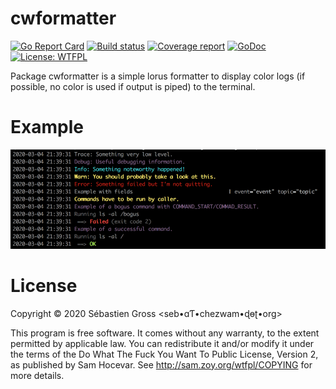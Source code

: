 cwformatter
=====

[![Go Report Card][goreport-img]][goreport-url]
[![Build status][build-img]][build-url]
[![Coverage report][cover-img]][cover-url]
[![GoDoc][godoc-img]][godoc-url]
[![License: WTFPL][license-img]][license-url]

Package cwformatter is a simple lorus formatter to display color logs (if
possible, no color is used if output is piped) to the terminal.

# Example

<p align="center">
  <img src="example.gif">
</p>

# License

Copyright © 2020 Sébastien Gross <seb•ɑƬ•chezwam•ɖɵʈ•org> 

This program is free software. It comes without any warranty, to the extent
permitted by applicable law. You can redistribute it and/or modify it under
the terms of the Do What The Fuck You Want To Public License, Version 2, as
published by Sam Hocevar. See http://sam.zoy.org/wtfpl/COPYING for more
details.


[goreport-img]: https://goreportcard.com/badge/github.com/renard/go-cwformatter?branch=master
[goreport-url]: https://goreportcard.com/report/github.com/renard/go-cwformatter?branch=master
[build-img]: https://travis-ci.org/renard/go-cwformatter.svg?branch=master
[build-url]: https://travis-ci.org/renard/go-cwformatter
[cover-img]: https://coveralls.io/repos/github/renard/go-cwformatter/badge.svg?branch=master
[cover-url]: https://coveralls.io/github/renard/go-cwformatter?branch=master
[godoc-img]: https://godoc.org/github.com/renard/go-cwformatter?status.svg
[godoc-url]: https://godoc.org/github.com/renard/go-cwformatter
[license-img]: https://img.shields.io/badge/License-WTFPL-brightgreen.svg
[license-url]: http://www.wtfpl.net/about/
